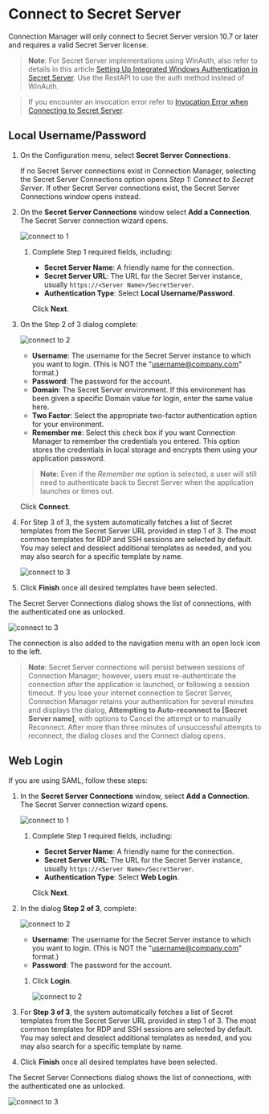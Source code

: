 [title]: # (Connect to Secret Server)
[tags]: # (connect, secret server)
[priority]: # (300)
# Connect to Secret Server

Connection Manager will only connect to Secret Server version 10.7 or later and requires a valid Secret Server license.

>**Note**: For Secret Server implementations using WinAuth, also refer to details in this article [Setting Up Integrated Windows Authentication in Secret Server](https://thycotic.force.com/support/s/article/Setting-Up-Integrated-Windows-Authentication-in-Secret-Server-10-0). Use the RestAPI to use the auth method instead of WinAuth.

>If you encounter an invocation error refer to [Invocation Error when Connecting to Secret Server](../ts/invocation-error-ss.md).

## Local Username/Password

1. On the Configuration menu, select __Secret Server Connections__.

   If no Secret Server connections exist in Connection Manager, selecting the Secret Server Connections option opens _Step 1: Connect to Secret Server_. If other Secret Server connections exist, the Secret Server Connections window opens instead.

1. On the __Secret Server Connections__ window select __Add a Connection__. The Secret Server connection wizard opens.

   ![connect to 1](images/con-2.png "Connect to dialog Step 1 of 3")
   1. Complete Step 1 required fields, including:

      * __Secret Server Name__: A friendly name for the connection.
      * __Secret Server URL__: The URL for the Secret Server instance, usually `https://<Server Name>/SecretServer`.
      * __Authentication Type__: Select __Local Username/Password__.
  
      Click __Next__.
1. On the Step 2 of 3 dialog complete:

   ![connect to 2](images/con-3.png "Connect to dialog Step 2 of 3")

      * __Username__: The username for the Secret Server instance to which you want to login. (This is NOT the "username@company.com" format.)
      * __Password__: The password for the account.
      * __Domain__: The Secret Server environment. If this environment has been given a specific Domain value for login, enter the same value here.
      * __Two Factor__: Select the appropriate two-factor authentication option for your environment.
      * __Remember me__: Select this check box if you want Connection Manager to remember the credentials you entered. This option stores the credentials in local storage and encrypts them using your application password.

   >**Note**: Even if the *Remember me* option is selected, a user will still need to authenticate back to Secret Server when the application launches or times out.

   Click __Connect__.
1. For Step 3 of 3, the system automatically fetches a list of Secret templates from the Secret Server URL provided in step 1 of 3. The most common templates for RDP and SSH sessions are selected by default. You may select and deselect additional templates as needed, and you may also search for a specific template by name.

   ![connect to 3](images/con-4.png "Connect to dialog Step 3 of 3")
1. Click __Finish__ once all desired templates have been selected.

The Secret Server Connections dialog shows the list of connections, with the authenticated one as unlocked.

![connect to 3](images/con-5.png "List of connections")

The connection is also added to the navigation menu with an open lock icon to the left.

>**Note**: Secret Server connections will persist between sessions of Connection Manager; however, users must re-authenticate the connection after the application is launched, or following a session timeout. If you lose your internet connection to Secret Server, Connection Manager retains your authentication for several minutes and displays the dialog, **Attempting to Auto-reconnect to [Secret Server name]**, with options to Cancel the attempt or to manually Reconnect. After more than three minutes of unsuccessful attempts to reconnect, the dialog closes and the Connect dialog opens.

## Web Login

If you are using SAML, follow these steps:

1. In the __Secret Server Connections__ window, select __Add a Connection__. The Secret Server connection wizard opens.

   ![connect to 1](images/saml-1.png "Connect to dialog Step 1 of 3")
   1. Complete Step 1 required fields, including:

      * __Secret Server Name__: A friendly name for the connection.
      * __Secret Server URL__: The URL for the Secret Server instance, usually `https://<Server Name>/SecretServer`.
      * __Authentication Type__: Select __Web Login__.
  
      Click __Next__.

1. In the dialog **Step 2 of 3**, complete:

   ![connect to 2](images/saml-2b.png "Connect to dialog Step 2 of 3")

      * __Username__: The username for the Secret Server instance to which you want to login. (This is NOT the "username@company.com" format.)
      * __Password__: The password for the account.

      1. Click __Login__.
     

         ![connect to 2](images/saml-3b.png "Connect to dialog to generate a token")

     
1. For **Step 3 of 3**, the system automatically fetches a list of Secret templates from the Secret Server URL provided in step 1 of 3. The most common templates for RDP and SSH sessions are selected by default. You may select and deselect additional templates as needed, and you may also search for a specific template by name.

1. Click __Finish__ once all desired templates have been selected.

The Secret Server Connections dialog shows the list of connections, with the authenticated one as unlocked.

![connect to 3](images/con-5.png "List of connections")
